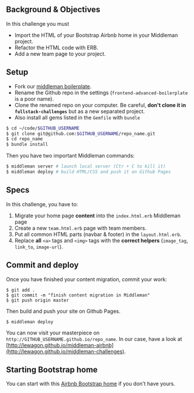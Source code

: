 ## Background & Objectives

In this challenge you must

- Import the HTML of your Bootstrap Airbnb home in your Middleman project.
- Refactor the HTML code with ERB.
- Add a new team page to your project.

## Setup

- Fork our [middleman boilerplate](https://github.com/lewagon/frontend-advanced-boilerplate).
- Rename the Github repo in the settings (`frontend-advanced-boilerplate` is a poor name).
- Clone the renamed repo on your computer. Be careful, **don't clone it in `fullstack-challenges`** but as a new separated project.
- Also install all gems listed in the `Gemfile` with `bundle`

```bash
$ cd ~/code/$GITHUB_USERNAME
$ git clone git@github.com:$GITHUB_USERNAME/repo_name.git
$ cd repo_name
$ bundle install
```

Then you have two important Middleman commands:

```bash
$ middleman server # launch local server (Ctr + C to kill it)
$ middleman deploy # build HTML/CSS and push it on Github Pages
```

## Specs

In this challenge, you have to:

1. Migrate your home page **content** into the `index.html.erb` Middleman page
1. Create a new `team.html.erb` page with team members.
1. Put all common HTML parts (navbar & footer) in the `layout.html.erb`.
1. Replace **all** `<a>` tags and `<img>` tags with the **correct helpers** (`image_tag`, `link_to`, `image-url`).


## Commit and deploy

Once you have finished your content migration, commit your work:

```
$ git add .
$ git commit -m "finish content migration in Middleman"
$ git push origin master
```

Then build and push your site on Github Pages.

```
$ middleman deploy
```

You can now visit your masterpiece on `http://GITHUB_USERNAME.github.io/repo_name`. In our case, have a look at [http://lewagon.github.io/middleman-airbnb](http://lewagon.github.io/middleman-challenges).

## Starting Bootstrap home

You can start with this [Airbnb Bootstrap home](https://github.com/lewagon/bootstrap-challenges/tree/master/11-Airbnb-search-form) if you don't have yours.

